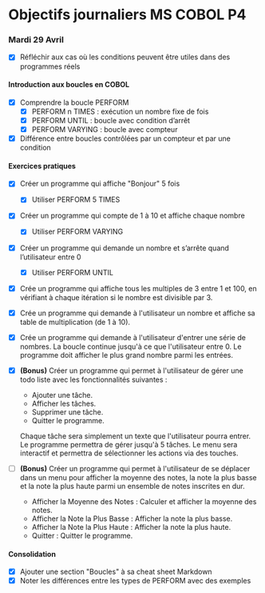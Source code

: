 # Objectifs journaliers MS COBOL P4

### Mardi 29 Avril

- [x] Réfléchir aux cas où les conditions peuvent être utiles dans des programmes réels

#### Introduction aux boucles en COBOL

- [x] Comprendre la boucle PERFORM
  - [x] PERFORM n TIMES : exécution un nombre fixe de fois
  - [x] PERFORM UNTIL : boucle avec condition d’arrêt
  - [x] PERFORM VARYING : boucle avec compteur
- [x] Différence entre boucles contrôlées par un compteur et par une condition

#### Exercices pratiques

- [x] Créer un programme qui affiche "Bonjour" 5 fois
  - [x] Utiliser PERFORM 5 TIMES
- [x] Créer un programme qui compte de 1 à 10 et affiche chaque nombre
  - [x] Utiliser PERFORM VARYING
- [x] Créer un programme qui demande un nombre et s’arrête quand l’utilisateur entre 0
  - [x] Utiliser PERFORM UNTIL
- [x] Crée un programme qui affiche tous les multiples de 3 entre 1 et 100, en vérifiant à chaque itération si le nombre est divisible par 3.
- [x] Crée un programme qui demande à l'utilisateur un nombre et affiche sa table de multiplication (de 1 à 10).
- [x] Crée un programme qui demande à l'utilisateur d'entrer une série de nombres. La boucle continue jusqu'à ce que l'utilisateur entre 0. Le programme doit afficher le plus grand nombre parmi les entrées.



- [x] **(Bonus)** Créer un programme qui permet à l'utilisateur de gérer une todo liste avec les fonctionnalités suivantes :
    - Ajouter une tâche.
    - Afficher les tâches.
    - Supprimer une tâche.
    - Quitter le programme.
    
     Chaque tâche sera simplement un texte que l'utilisateur pourra entrer. Le programme permettra de gérer jusqu'à 5 tâches. Le menu sera interactif et permettra de sélectionner les actions via des touches. 


- [ ] **(Bonus)** Créer un programme qui permet à l'utilisateur de se déplacer dans un menu pour afficher la moyenne des notes, la note la plus basse et la note la plus haute parmi un ensemble de notes inscrites en dur.
  - Afficher la Moyenne des Notes : Calculer et afficher la moyenne des notes.
  - Afficher la Note la Plus Basse : Afficher la note la plus basse.
  - Afficher la Note la Plus Haute : Afficher la note la plus haute.
  - Quitter : Quitter le programme.
#### Consolidation

- [x] Ajouter une section "Boucles" à sa cheat sheet Markdown
- [x] Noter les différences entre les types de PERFORM avec des exemples
